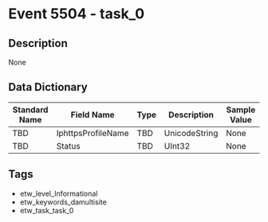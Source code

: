 # Event 5504 - task_0

## Description
None

## Data Dictionary
|Standard Name|Field Name|Type|Description|Sample Value|
|---|---|---|---|---|
|TBD|IphttpsProfileName|TBD|UnicodeString|None|None|
|TBD|Status|TBD|UInt32|None|None|

## Tags
* etw_level_Informational
* etw_keywords_damultisite
* etw_task_task_0